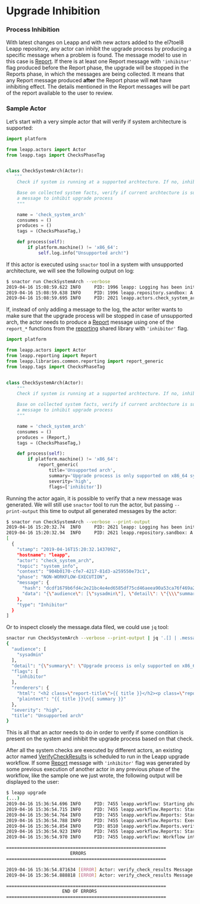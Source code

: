 # Upgrade Inhibition
### Process Inhibition
With latest changes on Leapp and with new actors added to the el7toel8 Leapp
repository, any actor can inhibit the upgrade process by producing a specific
message when a problem is found. The message model to use in this case is
[Report](https://github.com/oamg/leapp/blob/master/leapp/reporting/__init__.py).
If there is at least one Report message with `'inhibitor'` flag produced before
the Report phase, the upgrade will be stopped in the Reports phase, in which the
messages are being collected. It means that any Report message produced
**after** the Report phase will **not** have inhibiting effect. The details
mentioned in the Report messages will be part of the report available to the
user to review.


### Sample Actor
Let’s start with a very simple actor that will verify if system architecture is
supported:

```python
import platform

from leapp.actors import Actor
from leapp.tags import ChecksPhaseTag


class CheckSystemArch(Actor):
   """
    Check if system is running at a supported archtecture. If no, inhibit the upgrade process.

    Base on collected system facts, verify if current archtecture is supported, otherwise produces
    a message to inhibit upgrade process
    """

    name = 'check_system_arch'
    consumes = ()
    produces = ()
    tags = (ChecksPhaseTag,)

    def process(self):
        if platform.machine() != 'x86_64':
            self.log.info("Unsupported arch!")
```

If this actor is executed using `snactor` tool in a system with unsupported
architecture, we will see the following output on log:

```sh
$ snactor run CheckSystemArch --verbose
2019-04-16 15:08:59.622 INFO     PID: 1996 leapp: Logging has been initialized
2019-04-16 15:08:59.638 INFO     PID: 1996 leapp.repository.sandbox: A new repository 'sandbox' is initialized at /home/leapp/sandbox
2019-04-16 15:08:59.695 INFO     PID: 2021 leapp.actors.check_system_arch: Unsupported arch!
```

If, instead of only adding a message to the log, the actor writer wants to make
sure that the upgrade process will be stopped in case of unsupported arch, the
actor needs to produce a [Report](https://github.com/oamg/leapp/blob/master/leapp/reporting/__init__.py)
message using one of the `report_*` functions from the [reporting](https://github.com/oamg/leapp-repository/blob/master/repos/system_upgrade/el7toel8/libraries/reporting.py)
shared library with `'inhibitor'` flag.

```python
import platform

from leapp.actors import Actor
from leapp.reporting import Report
from leapp.libraries.common.reporting import report_generic
from leapp.tags import ChecksPhaseTag


class CheckSystemArch(Actor):
    """
    Check if system is running at a supported archtecture. If no, inhibit the upgrade process.

    Base on collected system facts, verify if current archtecture is supported, otherwise produces
    a message to inhibit upgrade process
    """

    name = 'check_system_arch'
    consumes = ()
    produces = (Report,)
    tags = (ChecksPhaseTag,)

    def process(self):
        if platform.machine() != 'x86_64':
            report_generic(
                title='Unsupported arch',
                summary='Upgrade process is only supported on x86_64 systems.',
                severity='high',
                flags=['inhibitor'])
```

Running the actor again, it is possible to verify that a new message was
generated. We will still use `snactor` tool to run the actor, but passing
`--print-output` this time to output all generated messages by the actor:

```sh
$ snactor run CheckSystemArch --verbose --print-output
2019-04-16 15:20:32.74  INFO     PID: 2621 leapp: Logging has been initialized
2019-04-16 15:20:32.94  INFO     PID: 2621 leapp.repository.sandbox: A new repository 'sandbox' is initialized at /home/leapp/sandbox
[
  {
    "stamp": "2019-04-16T15:20:32.143709Z",
    "hostname": "leapp",
    "actor": "check_system_arch",
    "topic": "system_info",
    "context": "904b0170-cfe7-4217-81d3-a259550e73c1",
    "phase": "NON-WORKFLOW-EXECUTION",
    "message": {
      "hash": "dcdf1679b6fd4c2e21bc4e4ed6585df75cd46aeea90a53ca76f469a2a1aa50d2",
      "data": "{\"audience\": [\"sysadmin\"], \"detail\": \"{\\\"summary\\\": \\\"Upgrade process is only supported on x86_64 systems.\\\"}\", \"flags\": [\"inhibitor\"], \"renderers\": {\"html\": \"<h2 class=\\\"report-title\\\">{{ title }}</h2><p class=\\\"report-summary\\\">{{ summary }}</p>\", \"plaintext\": \"{{ title }}\\n{{ summary }}\"}, \"severity\": \"high\", \"title\": \"Unsupported arch\"}"
    },
    "type": "Inhibitor"
  }
]
```

Or to inspect closely the message.data filed, we could use `jq` tool:
```sh
snactor run CheckSystemArch --verbose --print-output | jq '.[] | .message.data | fromjson'
{
  "audience": [
    "sysadmin"
  ],
  "detail": "{\"summary\": \"Upgrade process is only supported on x86_64 systems.\"}",
  "flags": [
    "inhibitor"
  ],
  "renderers": {
    "html": "<h2 class=\"report-title\">{{ title }}</h2><p class=\"report-summary\">{{ summary }}</p>",
    "plaintext": "{{ title }}\n{{ summary }}"
  },
  "severity": "high",
  "title": "Unsupported arch"
}
```

This is all that an actor needs to do in order to verify if some condition is
present on the system and inhibit the upgrade process based on that check.

After all the system checks are executed by different actors, an existing actor
named [VerifyCheckResults](https://github.com/oamg/leapp-repository/tree/master/repos/system_upgrade/el7toel8/actors/verifycheckresults)
is scheduled to run in the Leapp upgrade workflow. If some [Report](https://github.com/oamg/leapp/blob/master/leapp/reporting/__init__.py)
message with `'inhibitor'` flag was generated by some previous execution of
another actor in any previous phase of the workflow, like the sample one we just
wrote, the following output will be displayed to the user:

```sh
$ leapp upgrade
(...)
2019-04-16 15:36:54.696 INFO     PID: 7455 leapp.workflow: Starting phase Reports
2019-04-16 15:36:54.715 INFO     PID: 7455 leapp.workflow.Reports: Starting stage Before of phase Reports
2019-04-16 15:36:54.764 INFO     PID: 7455 leapp.workflow.Reports: Starting stage Main of phase Reports
2019-04-16 15:36:54.788 INFO     PID: 7455 leapp.workflow.Reports: Executing actor verify_check_results
2019-04-16 15:36:54.854 INFO     PID: 8510 leapp.workflow.Reports.verify_check_results: Generated report at /tmp/leapp-report.txt
2019-04-16 15:36:54.923 INFO     PID: 7455 leapp.workflow.Reports: Starting stage After of phase Reports
2019-04-16 15:36:54.970 INFO     PID: 7455 leapp.workflow: Workflow interrupted due to the FailPhase error policy

============================================================
                        ERRORS
============================================================

2019-04-16 15:36:54.871634 [ERROR] Actor: verify_check_results Message: Unsupported arch
2019-04-16 15:36:54.888818 [ERROR] Actor: verify_check_results Message: Ending process due to errors found during checks, see /tmp/leapp-report.txt for detailed report.

============================================================
                     END OF ERRORS
============================================================
```

